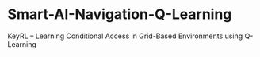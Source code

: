 # Smart-AI-Navigation-Q-Learning
KeyRL – Learning Conditional Access in Grid-Based Environments using Q-Learning
